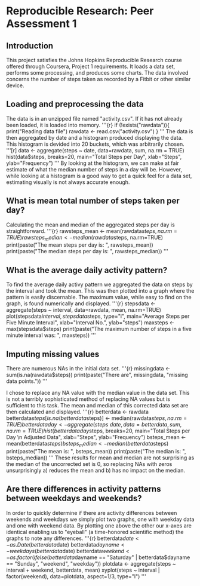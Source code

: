 # Reproducible Research: Peer Assessment 1
## Introduction
This project satisfies the Johns Hopkins Reproducible Research course offered through Coursera, Project 1 requirements.  It loads a data set, performs some processing, and produces some charts.  The data involved concerns the number of steps taken as recorded by a Fitbit or other similar device.

## Loading and preprocessing the data
The data is in an unzipped file named "activity.csv".  If it has not already been loaded, it is loaded into memory.
'''{r}
if (!exists("rawdata")){
    print("Reading data file")
    rawdata <- read.csv("activity.csv")
}
'''
The data is then aggregated by date and a histogram produced displaying the data.  This histogram is devided into 20 buckets, which was arbitrarily chosen.
'''[r]
data <- aggregate(steps ~ date, data=rawdata, sum, na.rm = TRUE)
hist(data$steps, breaks=20, main="Total Steps per Day", xlab="Steps", ylab="Frequency")
'''
By looking at the histogram, we can make at fair estimate of what the median number of steps in a day will be.  However, while looking at a histogram is a good way to get a quick feel for a data set, estimating visually is not always accurate enough.

## What is mean total number of steps taken per day?
Calculating the mean and median of the aggregated steps per day is straightforward.
'''{r}
rawsteps_mean <- mean(rawdata$steps, na.rm=TRUE)
rawsteps_median <- median(rawdata$steps, na.rm=TRUE)
print(paste("The mean steps per day is: ", rawsteps_mean))
print(paste("The median steps per day is: ", rawsteps_median))
'''

## What is the average daily activity pattern?
To find the average daily activy pattern we aggregated the data on steps by the interval and took the mean.  This was then plotted into a graph where the pattern is easily discernable. The maximum value, while easy to find on the graph, is found numerically and displayed.
'''{r}
stepsdata <- aggregate(steps ~ interval, data=rawdata, mean, na.rm=TRUE)
plot(stepsdata$interval, stepsdata$steps, type="l", main="Average Steps per Five Minute Interval",
     xlab="Interval No.", ylab="steps")
maxsteps <- max(stepsdata$steps)
print(paste("The maximum number of steps in a five minute interval was: ", maxsteps))
'''

## Imputing missing values
There are numerous NAs in the initial data set.
'''{r}
missingdata <- sum(is.na(rawdata$steps))
print(paste("There are", missingdata, "missing data points."))
'''

I chose to replace any NA value with the median value in the data set.  This is not a terribly sophisticated method of replacing NA values but is sufficient to this task.  The mean and median of this corrected data set are then calculated and displayed.
'''{r}
betterdata <- rawdata
betterdata$steps[is.na(betterdata$steps)] <- median(rawdata$steps, na.rm=TRUE)
betterdataday <- aggregate(steps ~ date, data=betterdata, sum, na.rm=TRUE)
hist(betterdataday$steps, breaks=20, main="Total Steps per Day \n Adjusted Data",
     xlab="Steps", ylab="Frequency")
bsteps_mean <- mean(betterdata$steps)
bsteps_median <- median(betterdata$steps)
print(paste("The mean is: ", bsteps_mean))
print(paste("The median is: ", bsteps_median))
'''
These results for mean and median are not surprising as the median of the uncorrected set is 0, so replacing NAs with zeros unsurprisingly a) reduces the mean and b) has no impact on the median.

## Are there differences in activity patterns between weekdays and weekends?
In order to quickly determine if there are activity differences between weekends and weekdays we simply plot two graphs, one with weekday data and one with weekend data.  By plotting one above the other our x-axes are identical enabling us to "eyeball" (a time-honored scientific method) the graphs to note any differences.
'''{r}
betterdata$date <- as.Date(betterdata$date)
betterdata$dayname <- weekdays(betterdata$date)
betterdata$weekend <- as.factor(ifelse(betterdata$dayname == "Saturday" |
                                 betterdata$dayname == "Sunday", "weekend", "weekday"))
plotdata <- aggregate(steps ~ interval + weekend, betterdata, mean)
xyplot(steps ~ interval | factor(weekend), data=plotdata, aspect=1/3, type="l")
'''
